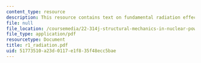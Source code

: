 ```yaml
---
content_type: resource
description: This resource contains text on fundamental radiation effects on materials.
file: null
file_location: /coursemedia/22-314j-structural-mechanics-in-nuclear-power-technology-fall-2006/51773510a23d0117e1f835f48ecc5bae_r1_radiation.pdf
file_type: application/pdf
resourcetype: Document
title: r1_radiation.pdf
uid: 51773510-a23d-0117-e1f8-35f48ecc5bae
---
```

